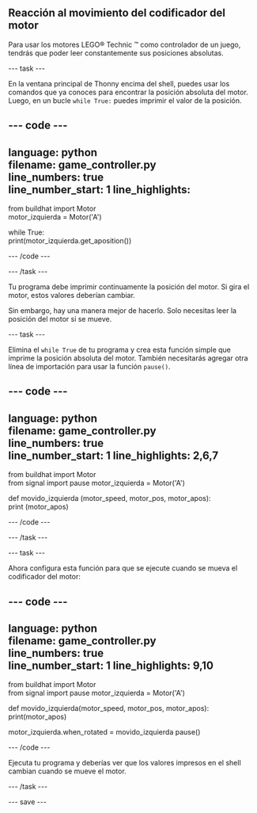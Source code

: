 ## Reacción al movimiento del codificador del motor

Para usar los motores LEGO® Technic ™ como controlador de un juego, tendrás que poder leer constantemente sus posiciones absolutas.

--- task ---

En la ventana principal de Thonny encima del shell, puedes usar los comandos que ya conoces para encontrar la posición absoluta del motor. Luego, en un bucle `while True:` puedes imprimir el valor de la posición.

--- code ---
---
language: python   
filename: game_controller.py   
line_numbers: true   
line_number_start: 1
line_highlights:
---

from buildhat import Motor   
motor_izquierda = Motor('A')

while True:   
print(motor_izquierda.get_aposition())

--- /code ---

--- /task ---

Tu programa debe imprimir continuamente la posición del motor. Si gira el motor, estos valores deberían cambiar.

Sin embargo, hay una manera mejor de hacerlo. Solo necesitas leer la posición del motor si se mueve.

--- task ---

Elimina el `while True` de tu programa y crea esta función simple que imprime la posición absoluta del motor. También necesitarás agregar otra línea de importación para usar la función `pause()`.

--- code ---
---
language: python   
filename: game_controller.py   
line_numbers: true   
line_number_start: 1
line_highlights: 2,6,7
---

from buildhat import Motor  
from signal import pause motor_izquierda = Motor('A')


def movido_izquierda (motor_speed, motor_pos, motor_apos):   
print (motor_apos)

--- /code ---

--- /task ---

--- task ---

Ahora configura esta función para que se ejecute cuando se mueva el codificador del motor:

--- code ---
---
language: python   
filename: game_controller.py   
line_numbers: true   
line_number_start: 1
line_highlights: 9,10
---

from buildhat import Motor  
from signal import pause motor_izquierda = Motor('A')


def movido_izquierda(motor_speed, motor_pos, motor_apos):   
print(motor_apos)

motor_izquierda.when_rotated = movido_izquierda pause()

--- /code ---

Ejecuta tu programa y deberías ver que los valores impresos en el shell cambian cuando se mueve el motor.

--- /task ---

--- save ---
